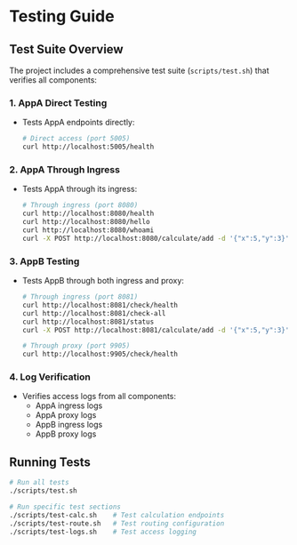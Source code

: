 # Testing Guide

## Test Suite Overview

The project includes a comprehensive test suite (`scripts/test.sh`) that verifies all components:

### 1. AppA Direct Testing
- Tests AppA endpoints directly:
  ```bash
  # Direct access (port 5005)
  curl http://localhost:5005/health
  ```

### 2. AppA Through Ingress
- Tests AppA through its ingress:
  ```bash
  # Through ingress (port 8080)
  curl http://localhost:8080/health
  curl http://localhost:8080/hello
  curl http://localhost:8080/whoami
  curl -X POST http://localhost:8080/calculate/add -d '{"x":5,"y":3}'
  ```

### 3. AppB Testing
- Tests AppB through both ingress and proxy:
  ```bash
  # Through ingress (port 8081)
  curl http://localhost:8081/check/health
  curl http://localhost:8081/check-all
  curl http://localhost:8081/status
  curl -X POST http://localhost:8081/calculate/add -d '{"x":5,"y":3}'

  # Through proxy (port 9905)
  curl http://localhost:9905/check/health
  ```

### 4. Log Verification
- Verifies access logs from all components:
  - AppA ingress logs
  - AppA proxy logs
  - AppB ingress logs
  - AppB proxy logs

## Running Tests

```bash
# Run all tests
./scripts/test.sh

# Run specific test sections
./scripts/test-calc.sh    # Test calculation endpoints
./scripts/test-route.sh   # Test routing configuration
./scripts/test-logs.sh    # Test access logging
``` 